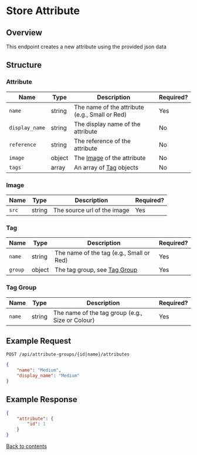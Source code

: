 # Store Attribute

## Overview

This endpoint creates a new attribute using the provided json data

## Structure

### Attribute

| Name           | Type   | Description                                    | Required? |
|----------------|--------|------------------------------------------------|-----------|
| `name`         | string | The name of the attribute (e.g., Small or Red) | Yes       |
| `display_name` | string | The display name of the attribute              | No        |
| `reference`    | string | The reference of the attribute                 | No        |
| `image`        | object | The [Image](#image) of the attribute           | No        |
| `tags`         | array  | An array of [Tag](#tag) objects                | No        |

### Image

| Name  | Type   | Description                 | Required? |
|-------|--------|-----------------------------|-----------|
| `src` | string | The source url of the image | Yes       |

### Tag

| Name       | Type   | Description                                | Required? |
|------------|--------|--------------------------------------------|-----------|
| `name`     | string | The name of the tag (e.g., Small or Red)   | Yes       |
| `group`    | object | The tag group, see [Tag Group](#tag-group) | Yes       |

### Tag Group

| Name      | Type   | Description                                      | Required? |
|-----------|--------|--------------------------------------------------|-----------|
| `name`    | string | The name of the tag group (e.g., Size or Colour) | Yes       |

## Example Request

```http request
POST /api/attribute-groups/{id|name}/attributes
```

```json lines
{
    "name": "Medium",
    "display_name": "Medium"
}
```

## Example Response

```json
{
    "attribute": {
        "id": 1
    }
}
```

[Back to contents](../../README.md#table-of-contents)
